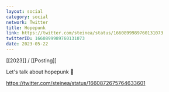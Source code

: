 ```yaml
---
layout: social
category: social
network: Twitter
title: Hopepunk
link: https://twitter.com/steinea/status/1660899989760131073
twitterID: 1660899989760131073
date: 2023-05-22
---
```


[[2023]] / [[Posting]]

Let's talk about hopepunk 🧵

<https://twitter.com/steinea/status/1660872675764633601>
